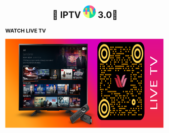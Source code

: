
<h1 align='center'>🌟 IPTV <a href="https://github.com/webkokri/iptv"><img src="/img/favicon_round.png" width="40" height="40"></a> 3.0🌟</h1>


###       WATCH LIVE TV
[youtube]: https://github.com/webkokri/iptv

[<img align="left" alt="IPTV" width="500px" height="281px" src="img/livetv.png" />][youtube]








